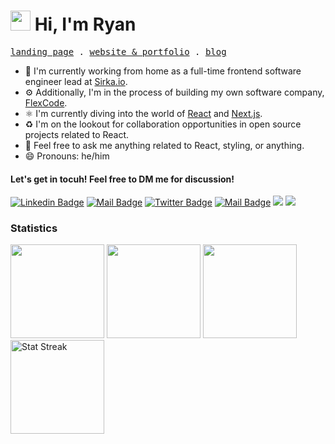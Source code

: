 <h1 class="flex"><img src="https://tva1.sinaimg.cn/large/e6c9d24egy1h1571l0uucg205k05egri.gif" width="32" />&nbsp;Hi, I'm Ryan</h1>

<p align="left">
  <samp>
    <a href="https://ridwaanhall.com" target='_blank'>landing page</a> .
        <a href="https://ridwaanhall.id" target='_blank'>website & portfolio</a> .
    <a href="https://ridwaanhall.id/blog" target='_blank'>blog</a> 
  </samp>
</p>

- 🏢 I'm currently working from home as a full-time frontend software engineer lead at [Sirka.io](https://sirka.io).
- ⚙️ Additionally, I'm in the process of building my own software company, [FlexCode](https://flexcode.co.id).
- ⚛️ I'm currently diving into the world of [React](https://reactjs.org) and [Next.js](https://nextjs.org).
- ♻️ I'm on the lookout for collaboration opportunities in open source projects related to React.
- 💬 Feel free to ask me anything related to React, styling, or anything.
- 😄 Pronouns: he/him


####  Let's get in tocuh! Feel free to DM me for discussion!

[![Linkedin Badge](https://img.shields.io/badge/-Ryan%20Aulia-0e76a8?style=flat&labelColor=0e76a8&logo=linkedin&logoColor=white)](https://www.linkedin.com/in/ridwaanhall/) 
[![Mail Badge](https://img.shields.io/badge/-@ridwaanhall-e84393?style=flat&labelColor=e84393&logo=instagram&logoColor=white)](https://instagram.com/ridwaanhall) 
[![Twitter Badge](https://img.shields.io/badge/-@ridwaanhall-1ca0f1?style=flat&labelColor=1ca0f1&logo=twitter&logoColor=white&link=https://twitter.com/ridwaanhall)](https://twitter.com/ridwaanhall) 
[![Mail Badge](https://img.shields.io/badge/-ridwaanhall.dev@gmail.com-c0392b?style=flat&labelColor=c0392b&logo=gmail&logoColor=white)](mailto:ridwaanhall.dev@gmail.com)
[![](https://komarev.com/ghpvc/?username=ridwaanhall&color=blue&label=Profile%20Views)](https://github.com/ridwaanhall/ridwaanhall)
[![](https://img.shields.io/github/followers/ridwaanhall?label=GitHub%20Followers)](https://github.com/ridwaanhall)
<br />

### Statistics

<span><img height="150"  src="https://github-readme-stats.vercel.app/api/top-langs/?username=ridwaanhall&layout=compact&hide=php&langs_count=6" /></span>
<span><a href="https://wakatime.com/@ridwaanhall"><img height="150" src="https://github-readme-stats.vercel.app/api/wakatime?username=ridwaanhall&layout=compact&langs_count=6" /></a></span>
<span><a href="https://github.com/ridwaanhall?tab=repositories&q=&type=&language=&sort=stargazers"><img height="150" src="https://github-readme-stats.vercel.app/api?username=ridwaanhall&show_icons=true&count_private=true&hide=contribs" /></a></span>
<span><img src="https://github-readme-streak-stats.herokuapp.com/?user=ridwaanhall" height="150" alt="Stat Streak" /></span>